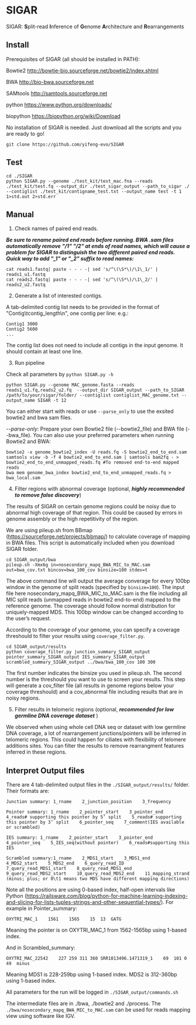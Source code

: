 # SIGAR
SIGAR: **S**plit-read **I**nference of **G**enome **A**rchitecture and **R**earrangements


## Install

Prerequisites of SIGAR (all should be installed in PATH):

Bowtie2 http://bowtie-bio.sourceforge.net/bowtie2/index.shtml

BWA http://bio-bwa.sourceforge.net

SAMtools http://samtools.sourceforge.net

python https://www.python.org/downloads/

biopython https://biopython.org/wiki/Download

No installation of SIGAR is needed. Just download all the scripts and you are ready to go!
```
git clone https://github.com/yifeng-evo/SIGAR 
```

## Test
```
cd ./SIGAR
python SIGAR.py --genome ./test_kit/test_mac.fna --reads ./test_kit/test.fq --output_dir ./test_sigar_output --path_to_sigar ./ --contiglist ./test_kit/contigname_test.txt --output_name test -t 1 1>std.out 2>std.err
```

## Manual
1. Check names of paired end reads.

***Be sure to rename paired end reads before running. BWA .sam files automatically remove "/1" "/2" at ends of read names, which will cause a problem for SIGAR to distinguish the two different paired end reads. Quick way to add "_1" or "_2" suffix to read names:***
```
cat reads1.fastq| paste - - - -| sed 's/^\(\S*\)/\1\_1/' | reads1_u1.fastq
cat reads2.fastq| paste - - - -| sed 's/^\(\S*\)/\1\_2/' | reads2_u2.fastq
```

2. Generate a list of interested contigs.

A tab-delimited contig list needs to be provided in the format of "Contig\tcontig_length\n", one contig per line:
e.g.:
```
Contig1	3000
Contig2	5600
...
```
The contig list does not need to include all contigs in the input genome. It should contain at least one line.

3. Run pipeline

Check all parameters by `python SIGAR.py -h`

```
python SIGAR.py --genome MAC_genome.fasta --reads reads1_u1.fq,reads2_u2.fq  --output_dir SIGAR_output --path_to_SIGAR /path/to/your/sigar/folder/ --contiglist contiglist_MAC_genome.txt --output_name SIGAR -t 12
```
You can either start with reads or use `--parse_only` to use the exsited bowtie2 and bwa sam files.

*--parse-only*: Prepare your own Bowtie2 file (--bowtie2_file) and BWA file (--bwa_file). You can also use your preferred parameters when running Bowtie2 and BWA:
```
bowtie2 -x genome_bowtie2_index -U reads.fq -S bowtie2_end_to_end.sam 
samtools view -b -f 4 bowtie2_end_to_end.sam | samtools bam2fq - > bowtie2_end_to_end_unmapped_reads.fq #To removed end-to-end mapped reads
bwa mem genome_bwa_index bowtie2_end_to_end_unmapped_reads.fq > bwa_local.sam
```

4. Filter regions with abnormal coverage (optional, ***highly recommended to remove false discovery***) 

The results of SIGAR on certain genome regions could be noisy due to abnormal high coverage of that region. This could be caused by errors in genome assembly or the high repetitivity of the region.

We are using pileup.sh from BBmap (https://sourceforge.net/projects/bbmap/) to calculate coverage of mapping in BWA files. This script is automatically included when you download SIGAR folder.

```
cd SIGAR_output/bwa
pileup.sh -Xmx6g in=nosecondary_mapq_BWA_MIC_to_MAC.sam out=bwa_cov.txt bincov=bwa_100_cov binsize=100 stdev=t
```
The above command line will output the average converage for every 100bp window in the genome of split reads (specified by `binsize=100`). The input file here nosecondary_mapq_BWA_MIC_to_MAC.sam is the file including all MIC split reads (unmapped reads in bowtie2 end-to-end) mapped to the reference genome. The coverage should follow normal distribution for uniquely-mapped MDS.
This 100bp window can be changed according to the user’s request.

According to the coverage of your genome, you can specify a coverage threshould to filter your results using `coverage_filter.py`.
```
cd SIGAR_output/results
python coverage_filter.py junction_summary_SIGAR_output pointer_summary_SIGAR_output IES_summary_SIGAR_output scrambled_summary_SIGAR_output ../bwa/bwa_100_cov 100 300
```
The first number indicates the binsize you used in pileup.sh. The second number is the threshould you want to use to screen your results. This step will generate a cov_filter file (all results in genome regions below your coverage threshould) and a cov_abnormal file including results that are in noisy regions.

5. Filter results in telomeric regions (optional, ***recommended for low germline DNA coverage dataset*** )

We observed when using whole cell DNA seq or dataset with low germline DNA coverage, a lot of rearrangement junctions/pointers will be inferred in telomeric regions. This could happen for ciliates with flexibility of telomere additions sites. You can filter the results to remove rearrangment features inferred in these regions.


## Interpret Output files

There are 4 tab-delimited output files in the `./SIGAR_output/results/` folder. Their formats are:

```
Junction summary: 1_rname    2_junction_position    3_frequency

Pointer summary: 1_rname    2_pointer_start    3_pointer_end    4_reads# supporting this pointer by 5’ split    5_reads# supporting this pointer by 3’ split    6_pointer_seq    7_comment(IES available or scrambled)

IES summary: 1_rname    2_pointer_start    3_pointer_end    4_pointer_seq    5_IES_seq(without pointer)    6_reads#supporting this IES

Scrambled summary:1_rname    2_MDS1_start    3_MDS1_end    4_MDS2_start    5_MDS2_end    6_query_read_ID    7_query_read_MDS1_start    8_query_read_MDS1_end    9_query_read_MDS2_start    10_query_read_MDS2_end    11_mapping_strand (minus; plus; or 0\t1 means two MDS have different mapping directions)
```
Note all the positions are using 0-based index, half-open intervals like Python (https://railsware.com/blog/python-for-machine-learning-indexing-and-slicing-for-lists-tuples-strings-and-other-sequential-types/). For example in Pointer_summary:
```
OXYTRI_MAC_1	1561	1565	15	13	GATG
```
Meaning the pointer is on OXYTRI_MAC_1 from 1562-1565bp using 1-based index.

And in Scrambled_summary:
```
OXYTRI_MAC_22542	227	259	311	360	SRR1013496.1471319_1	69	101	0	49	minus
```
Meaning MDS1 is 228-259bp using 1-based index. MDS2 is 312-360bp using 1-based index.

All parameters for the run will be logged in `./SIGAR_output/commands.sh`

The intermediate files are in ./bwa, ./bowtie2 and ./process. The `./bwa/nosecondary_mapq_BWA_MIC_to_MAC.sam` can be used for reads mapping view using software like IGV. 

